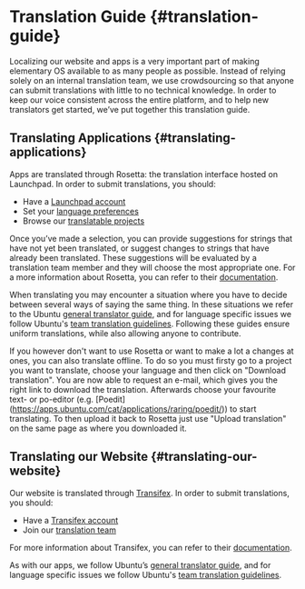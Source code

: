 # Translation Guide {#translation-guide}

Localizing our website and apps is a very important part of making elementary OS available to as many people as possible. Instead of relying solely on an internal translation team, we use crowdsourcing so that anyone can submit translations with little to no technical knowledge. In order to keep our voice consistent across the entire platform, and to help new translators get started, we’ve put together this translation guide.

## Translating Applications {#translating-applications}

Apps are translated through Rosetta: the translation interface hosted on Launchpad. In order to submit translations, you should:

* Have a [Launchpad account](https://launchpad.net/+login)
* Set your [language preferences](https://launchpad.net/people/+me/+editlanguages)
* Browse our [translatable projects](https://translations.launchpad.net/elementary)

Once you’ve made a selection, you can provide suggestions for strings that have not yet been translated, or suggest changes to strings that have already been translated. These suggestions will be evaluated by a translation team member and they will choose the most appropriate one. For a more information about Rosetta, you can refer to their [documentation](https://help.launchpad.net/Translations/StartingToTranslate).

When translating you may encounter a situation where you have to decide between several ways of saying the same thing. In these situations we refer to the Ubuntu [general translator guide](https://help.launchpad.net/Translations/Guide), and for language specific issues we follow Ubuntu's [team translation guidelines](https://translations.launchpad.net/+groups/ubuntu-translators). Following these guides ensure uniform translations, while also allowing anyone to contribute.

If you however don't want to use Rosetta or want to make a lot a changes at ones, you can also translate offline. To do so you must firsty go to a project you want to translate, choose your language and then click on "Download translation". You are now able to request an e-mail, which gives you the right link to download the translation. Afterwards choose your favourite text- or po-editor (e.g. [Poedit] (https://apps.ubuntu.com/cat/applications/raring/poedit/)) to start translating. To then upload it back to Rosetta just use "Upload translation" on the same page as where you downloaded it.

## Translating our Website {#translating-our-website}

Our website is translated through [Transifex](https://www.transifex.com/projects/p/elementary-mvp/). In order to submit translations, you should:

* Have a [Transifex account](https://www.transifex.com/signup/)
* Join our [translation team](https://www.transifex.com/projects/p/elementary-mvp/)

For more information about Transifex, you can refer to their [documentation](http://docs.transifex.com/tutorials/txeditor).

As with our apps, we follow Ubuntu’s [general translator guide](https://help.launchpad.net/Translations/Guide), and for language specific issues we follow Ubuntu's [team translation guidelines](https://translations.launchpad.net/+groups/ubuntu-translators).
